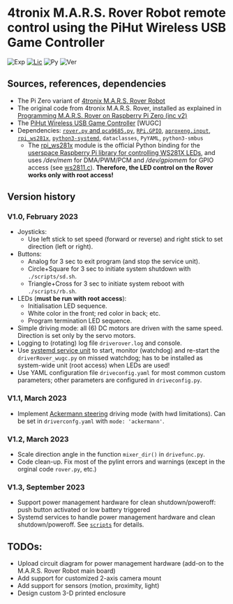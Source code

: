 # 4tronix M.A.R.S. Rover Robot remote control using the PiHut Wireless USB Game Controller

![Exp](https://img.shields.io/badge/Fork-experimental-orange.svg)
[![Lic](https://img.shields.io/badge/License-Apache2.0-green)](http://www.apache.org/licenses/LICENSE-2.0)
![Py](https://img.shields.io/badge/python-3.9+-green)
![Ver](https://img.shields.io/badge/version-1.3-blue)

## Sources, references, dependencies

* The Pi Zero variant of [4tronix M.A.R.S. Rover Robot](https://shop.4tronix.co.uk/products/marsrover?variant=31848857043059)
* The original code from 4tronix M.A.R.S. Rover, installed as explained in [Programming M.A.R.S. Rover on
Raspberry Pi Zero (inc v2)](https://4tronix.co.uk/blog/?p=2409)
* The [PiHut Wireless USB Game Controller](https://thepihut.com/products/raspberry-pi-compatible-wireless-gamepad-controller) [WUGC]
* Dependencies: [`rover.py` and `pca9685.py`](https://4tronix.co.uk/blog/?p=2409), [`RPi.GPIO`](https://pypi.org/project/RPi.GPIO/), [`aproxeng.input`](https://approxeng.github.io/approxeng.input/index.html), [`rpi_ws281x`](https://pypi.org/project/rpi-ws281x/), [`python3-systemd`](https://github.com/systemd/python-systemd), `dataclasses`, `PyYAML`, `python3-smbus`
  - The [rpi_ws281x](https://pypi.org/project/rpi-ws281x/) module is the official Python binding for the [userspace Raspberry Pi library for controlling WS281X LEDs](https://github.com/jgarff/rpi_ws281x), and uses _/dev/mem_ for DMA/PWM/PCM and _/dev/gpiomem_  for GPIO access (see [ws2811.c](https://github.com/jgarff/rpi_ws281x/blob/master/ws2811.c)).  **Therefore, the LED control on the Rover works only with root access!**

## Version history
### V1.0, February 2023
* Joysticks:
  * Use left stick to set speed (forward or reverse) and right stick to set direction (left or right). 
* Buttons:
  * Analog for 3 sec to exit program (and stop the service unit). 
  * Circle+Square for 3 sec to initiate system shutdown with `./scripts/sd.sh`.
  * Triangle+Cross for 3 sec to initiate system reboot with `./scripts/rb.sh`.
* LEDs (**must be run with root access**):
  * Initialisation LED sequence.
  * White color in the front; red color in back; etc.
  * Program termination LED sequence.
* Simple driving mode: all (6) DC motors are driven with the same speed. Direction is set only by the servo motors.
* Logging to (rotating) log file `driverover.log` and console.
* Use [systemd service unit](https://www.freedesktop.org/software/systemd/man/systemd.service.html#) to start, monitor (watchdog) and re-start the `driverRover_wugc.py` on missed watchdog; has to be installed as system-wide unit (root access) when LEDs are used!
* Use YAML configuration file `driveconfig.yaml` for most common custom parameters; other parameters are configured in `driveconfig.py`.

### V1.1, March 2023
* Implement [Ackermann steering](https://en.wikipedia.org/wiki/Ackermann_steering_geometry) driving mode (with hwd limitations). Can be set in `driverconfg.yaml` with `mode: 'ackermann'`.
### V1.2, March 2023
* Scale direction angle in the function `mixer_dir()` in `drivefunc.py`.
* Code clean-up. Fix most of the pylint errors and warnings (except in the orginal code `rover.py`, etc.)
### V1.3, September 2023
* Support power management hardware for clean shutdown/poweroff: push button activated or low battery triggered
* Systemd services to handle power management hardware and clean shutdown/poweroff. See [`scripts`](scripts) for details.


## TODOs:
* Upload circuit diagram for power management hardware (add-on to the M.A.R.S. Rover Robot main board)
* Add support for customized 2-axis camera mount
* Add support for sensors (motion, proximity, light)
* Design custom 3-D printed enclosure




